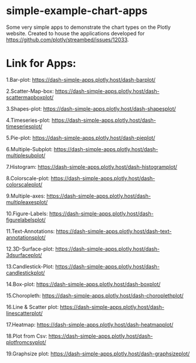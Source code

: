 # simple-example-chart-apps
Some very simple apps to demonstrate the chart types on the Plotly website. Created to house the applications developed for https://github.com/plotly/streambed/issues/12033.

# Link for Apps:

1.Bar-plot:
https://dash-simple-apps.plotly.host/dash-barplot/

2.Scatter-Map-box:
https://dash-simple-apps.plotly.host/dash-scattermapboxplot/

3.Shapes-plot:
https://dash-simple-apps.plotly.host/dash-shapesplot/

4.Timeseries-plot:
https://dash-simple-apps.plotly.host/dash-timeseriesplot/

5.Pie-plot:
https://dash-simple-apps.plotly.host/dash-pieplot/

6.Multiple-Subplot:
https://dash-simple-apps.plotly.host/dash-multiplesubplot/

7.Histogram:
https://dash-simple-apps.plotly.host/dash-histogramplot/

8.Colorscale-plot:
https://dash-simple-apps.plotly.host/dash-colorscaleplot/

9.Multiple-axes:
https://dash-simple-apps.plotly.host/dash-multipleaxesplot/

10.Figure-Labels:
https://dash-simple-apps.plotly.host/dash-figurelabelsplot/ 

11.Text-Annotations:
https://dash-simple-apps.plotly.host/dash-text-annotationsplot/

12.3D-Surface-plot:
https://dash-simple-apps.plotly.host/dash-3dsurfaceplot/

13.Candlestick-Plot:
https://dash-simple-apps.plotly.host/dash-candlestickplot/

14.Box-plot:
https://dash-simple-apps.plotly.host/dash-boxplot/

15.Choropleth:
https://dash-simple-apps.plotly.host/dash-choroplethplot/

16.Line & Scatter plot:
https://dash-simple-apps.plotly.host/dash-linescatterplot/

17.Heatmap:
https://dash-simple-apps.plotly.host/dash-heatmapplot/

18.Plot from Csv:
https://dash-simple-apps.plotly.host/dash-plotfromcsvplot/

19.Graphsize plot:
https://dash-simple-apps.plotly.host/dash-graphsizeplot/